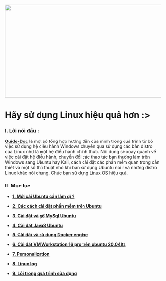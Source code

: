 


<img src="https://i.imgur.com/2VEIasN.jpg" class="center"
width = 800 height = 300 >



# Hãy sử dụng Linux hiệu quả hơn :>
### I. Lời nói đầu :
**[Guide-Doc](h)** là một số tổng hợp hướng đẫn của mình trong quá trình từ bỏ việc sử dụng hệ điều hành Windows chuyển qua sử dụng các bản distro của Linux như là một hệ điều hành chính thức. Nội dung sẽ xoay quanh  về việc cài đặt hệ điều hành, chuyển đổi các thao tác bạn thường làm trên Windows sang Ubuntu hay Kali, cách cài đặt các phần mềm quan trong cần thiết và một số thủ thuật nhỏ khi bạn sử dụng Ubuntu nói r và những distro Linux khác nói chung. Chúc bạn sử dụng [Linux OS](h) hiệu quả.
### II. Mục lục 
 - [ **1. Mới cài Ubuntu cần làm gì ?**](./Ubuntu/1.LamGiSauKhiCaiUbuntu.md)
 - [ **2. Các cách cài đặt phần mềm trên Ubuntu** ](./installSoftware/installSoftwareWays.md)
 
 - [ **3. Cài đặt và gỡ MySql Ubuntu**](./MysqlOnUbuntu/MysqlUbuntu.md)
 - [ **4. Cài đặt Java8 Ubuntu** ](./InstallJava/installJv.md)
 - [ **5. Cài đặt và sử dụng Docker engine**](./G_Docker)
 - [ **6. Cài đặt VM Workstation 16 pro trên ubuntu 20.04lts**](./InstallVMW/installVMW16.md)
 - [**7. Personalization**](./Ubuntu/personalization%20.md)
 - [ **8. Linux log** ](./Ubuntu/Log.md)
 - [ **9. Lỗi trong quá trình sửa dụng** ](./Boot_Failed/issue1.md)
